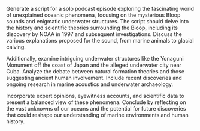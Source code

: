 Generate a script for a solo podcast episode exploring the fascinating world of unexplained oceanic phenomena, focusing on the mysterious Bloop sounds and enigmatic underwater structures. The script should delve into the history and scientific theories surrounding the Bloop, including its discovery by NOAA in 1997 and subsequent investigations. Discuss the various explanations proposed for the sound, from marine animals to glacial calving. 

Additionally, examine intriguing underwater structures like the Yonaguni Monument off the coast of Japan and the alleged underwater city near Cuba. Analyze the debate between natural formation theories and those suggesting ancient human involvement. Include recent discoveries and ongoing research in marine acoustics and underwater archaeology.

Incorporate expert opinions, eyewitness accounts, and scientific data to present a balanced view of these phenomena. Conclude by reflecting on the vast unknowns of our oceans and the potential for future discoveries that could reshape our understanding of marine environments and human history.